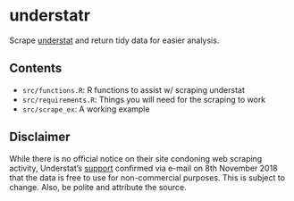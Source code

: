 understatr
================

Scrape [understat](https://understat.com/) and return tidy data for
easier analysis.

## Contents

  - `src/functions.R`: R functions to assist w/ scraping understat
  - `src/requirements.R`: Things you will need for the scraping to work
  - `src/scrape_ex`: A working example

## Disclaimer

While there is no official notice on their site condoning web scraping
activity, Understat’s [support](support@understat.com) confirmed via
e-mail on 8th November 2018 that the data is free to use for
non-commercial purposes. This is subject to change. Also, be polite and
attribute the source.
